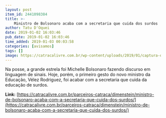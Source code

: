 ```yaml
---
layout: post
item_id: 2441098384
title: >-
    Ministro de Bolsonaro acaba com a secretaria que cuida dos surdos
author: Tatu D'Oquei
date: 2019-01-02 16:03:46
pub_date: 2019-01-02 16:03:46
time_added: 2019-01-03 00:03:58
categories: [avisamos]
tags: []
image: https://catracalivre.com.br/wp-content/uploads/2019/01/captura-de-tela-2019-01-02-as-140114.png
---
```


Na posse, a grande estrela foi Michelle Bolsonaro fazendo discurso em linguagem de sinais. Hoje, porém, o primeiro gesto do novo ministro da Educação, Vélez Rodriguez, foi acabar com a secretaria que cuida da educação de surdos.

**Link:** [https://catracalivre.com.br/parceiros-catraca/dimenstein/ministro-de-bolsonaro-acaba-com-a-secretaria-que-cuida-dos-surdos/](https://catracalivre.com.br/parceiros-catraca/dimenstein/ministro-de-bolsonaro-acaba-com-a-secretaria-que-cuida-dos-surdos/)


